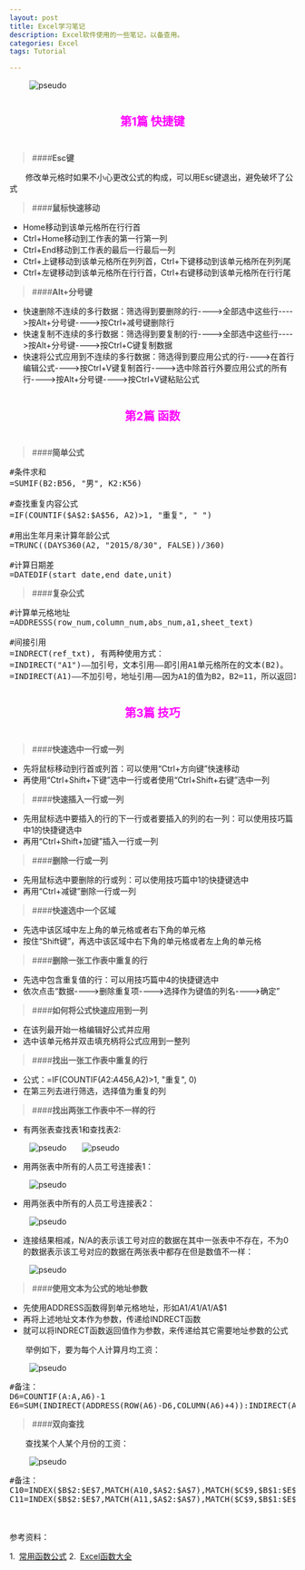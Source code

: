 ```yaml
---
layout: post
title: Excel学习笔记
description: Excel软件使用的一些笔记，以备查用。
categories: Excel
tags: Tutorial

---
```


&ensp;&ensp;&ensp;&ensp;&ensp;![pseudo](/assets/image/10-0.jpg) 


<p style="font-weight:700;font-size:20px;color:Magenta;text-align:center;padding:20px 0">第1篇  快捷键</p>

>####**Esc键**

&ensp;&ensp;&ensp;&ensp;修改单元格时如果不小心更改公式的构成，可以用Esc键退出，避免破坏了公式

>####**鼠标快速移动**

   * Home移动到该单元格所在行行首
   * Ctrl+Home移动到工作表的第一行第一列
   * Ctrl+End移动到工作表的最后一行最后一列
   * Ctrl+上键移动到该单元格所在列列首，Ctrl+下键移动到该单元格所在列列尾
   * Ctrl+左键移动到该单元格所在行行首，Ctrl+右键移动到该单元格所在行行尾
   
>####**Alt+分号键**

   * 快速删除不连续的多行数据：筛选得到要删除的行---->全部选中这些行---->按Alt+分号键---->按Ctrl+减号键删除行
   * 快速复制不连续的多行数据：筛选得到要复制的行---->全部选中这些行---->按Alt+分号键---->按Ctrl+C键复制数据
   * 快速将公式应用到不连续的多行数据：筛选得到要应用公式的行---->在首行编辑公式---->按Ctrl+V键复制首行---->选中除首行外要应用公式的所有行---->按Alt+分号键---->按Ctrl+V键粘贴公式
   


   
   
<p style="font-weight:700;font-size:20px;color:Magenta;text-align:center;padding:20px 0">第2篇  函数</p>
	   
>####**简单公式** 

<pre class="prettyPrint lang=python">
#条件求和
=SUMIF(B2:B56, "男", K2:K56)

#查找重复内容公式
=IF(COUNTIF($A$2:$A$56, A2)>1, "重复", " ")
	  
#用出生年月来计算年龄公式
=TRUNC((DAYS360(A2, "2015/8/30", FALSE))/360)

#计算日期差
=DATEDIF(start_date,end_date,unit)
</pre>

>####**复杂公式** 

<pre class="prettyPrint lang=python">
#计算单元格地址
=ADDRESSS(row_num,column_num,abs_num,a1,sheet_text)

#间接引用
=INDRECT(ref_txt), 有两种使用方式：
=INDIRECT("A1")——加引号，文本引用——即引用A1单元格所在的文本(B2)。
=INDIRECT(A1)——不加引号，地址引用——因为A1的值为B2，B2=11，所以返回11。
</pre>





<p style="font-weight:700;font-size:20px;color:Magenta;text-align:center;padding:20px 0">第3篇  技巧</p>


>####**快速选中一行或一列**
 
* 先将鼠标移动到行首或列首：可以使用“Ctrl+方向键”快速移动
* 再使用“Ctrl+Shift+下键”选中一行或者使用“Ctrl+Shift+右键”选中一列
	   
>####**快速插入一行或一列**
 
* 先用鼠标选中要插入的行的下一行或者要插入的列的右一列：可以使用技巧篇中1的快捷键选中
* 再用“Ctrl+Shift+加键”插入一行或一列
	   
>####**删除一行或一列**
 
* 先用鼠标选中要删除的行或列：可以使用技巧篇中1的快捷键选中         
* 再用“Ctrl+减键”删除一行或一列
	   
>####**快速选中一个区域** 
 
* 先选中该区域中左上角的单元格或者右下角的单元格
* 按住“Shift键”，再选中该区域中右下角的单元格或者左上角的单元格
	   
>####**删除一张工作表中重复的行** 
 
* 先选中包含重复值的行：可以用技巧篇中4的快捷键选中
* 依次点击“数据---->删除重复项---->选择作为键值的列名---->确定”
	   
>####**如何将公式快速应用到一列** 
 
* 在该列最开始一格编辑好公式并应用
* 选中该单元格并双击填充柄将公式应用到一整列 
	   
>####**找出一张工作表中重复的行**
 
* 公式：=IF(COUNTIF($A$2:$A$456,A2)>1, "重复", 0)       
* 在第三列去进行筛选，选择值为重复的列
	   
>####**找出两张工作表中不一样的行**
 
* 有两张表查找表1和查找表2:
                                      
&ensp;&ensp;&ensp;&ensp;&ensp;![pseudo](/assets/image/10-1.png "查找表1")&ensp;&ensp;&ensp;&ensp;![pseudo](/assets/image/10-2.png "查找表2")

* 用两张表中所有的人员工号连接表1：

&ensp;&ensp;&ensp;&ensp;&ensp;![pseudo](/assets/image/10-3.png)
         
* 用两张表中所有的人员工号连接表2：

&ensp;&ensp;&ensp;&ensp;&ensp;![pseudo](/assets/image/10-4.png)         
         
* 连接结果相减，N/A的表示该工号对应的数据在其中一张表中不存在，不为0的数据表示该工号对应的数据在两张表中都存在但是数值不一样：

&ensp;&ensp;&ensp;&ensp;&ensp;![pseudo](/assets/image/10-5.png)   

>####**使用文本为公式的地址参数**

* 先使用ADDRESS函数得到单元格地址，形如A1/$A$1/A$1/$A$1
* 再将上述地址文本作为参数，传递给INDRECT函数
* 就可以将INDRECT函数返回值作为参数，来传递给其它需要地址参数的公式

&ensp;&ensp;&ensp;&ensp;举例如下，要为每个人计算月均工资：

&ensp;&ensp;&ensp;&ensp;&ensp;![pseudo](/assets/image/10-6.png) 

<pre class="prettyPrint lang=python">
#备注：
D6=COUNTIF(A:A,A6)-1 
E6=SUM(INDIRECT(ADDRESS(ROW(A6)-D6,COLUMN(A6)+4)):INDIRECT(ADDRESS(ROW(A6)-1,COLUMN(A6)+4)))/D6
</pre>

>####**双向查找**

&ensp;&ensp;&ensp;&ensp;查找某个人某个月份的工资：

&ensp;&ensp;&ensp;&ensp;&ensp;![pseudo](/assets/image/10-7.png) 

<pre class="prettyPrint lang=python">
#备注：
C10=INDEX($B$2:$E$7,MATCH(A10,$A$2:$A$7),MATCH($C$9,$B$1:$E$1))
C11=INDEX($B$2:$E$7,MATCH(A11,$A$2:$A$7),MATCH($C$9,$B$1:$E$1))
</pre>

<br/><br/>
参考资料：

1.&ensp;[常用函数公式](http://www.kuaiji.com/weixin/2347231)
2.&ensp;[Excel函数大全](https://exceljet.net/excel-functions)

